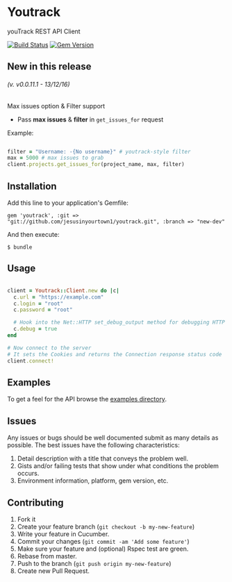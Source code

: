 # Youtrack

youTrack REST API Client

[![Build Status](https://travis-ci.org/jwaterfaucett/youtrack.png)](https://travis-ci.org/jwaterfaucett/youtrack)
[![Gem Version](https://badge.fury.io/rb/youtrack.png)](http://badge.fury.io/rb/youtrack)


## New in this release 

###### *(v. v0.0.11.1 - 13/12/16)*

Max issues option & Filter support

- Pass  **max issues** &  **filter** in `get_issues_for` request

Example:

```ruby

filter = "Username: -{No username}" # youtrack-style filter
max = 5000 # max issues to grab
client.projects.get_issues_for(project_name, max, filter)
```



## Installation

Add this line to your application's Gemfile:

    gem 'youtrack', :git => "git://github.com/jesusinyourtown1/youtrack.git", :branch => "new-dev"

And then execute:

    $ bundle

## Usage

```ruby

client = Youtrack::Client.new do |c|
  c.url = "https://example.com"
  c.login = "root"
  c.password = "root"

  # Hook into the Net::HTTP set_debug_output method for debugging HTTP Request/Response Cycles
  c.debug = true
end

# Now connect to the server
# It sets the Cookies and returns the Connection response status code
client.connect!

```

## Examples

To get a feel for the API browse the [examples directory](https://github.com/jwaterfaucett/youtrack/tree/master/examples).

## Issues

Any issues or bugs should be well documented submit as many details as possible.
The best issues have the following characteristics:

1. Detail description with a title that conveys the problem well.
2. Gists and/or failing tests that show under what conditions the problem occurs.
3. Environment information, platform, gem version, etc.

## Contributing

1. Fork it
2. Create your feature branch (`git checkout -b my-new-feature`)
3. Write your feature in Cucumber.
4. Commit your changes (`git commit -am 'Add some feature'`)
5. Make sure your feature and (optional) Rspec test are green.
6. Rebase from master.
7. Push to the branch (`git push origin my-new-feature`)
8. Create new Pull Request.
